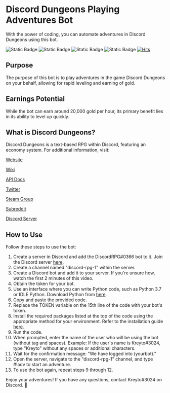 # Discord Dungeons Playing Adventures Bot
With the power of coding, you can automate adventures in Discord Dungeons using this bot.

![Static Badge](https://img.shields.io/badge/python-Discord-blue?logo=python)
![Static Badge](https://img.shields.io/badge/IDE-Jupyter-blue)
![Static Badge](https://img.shields.io/badge/requirements-pynput/time/discord-red)
![Static Badge](https://img.shields.io/badge/Version-2.0-green)
[![Hits](https://hits.seeyoufarm.com/api/count/incr/badge.svg?url=https%3A%2F%2Fgithub.com%2FKreytorn%2Fhit-counter&count_bg=%2379C83D&title_bg=%23555555&icon=macys.svg&icon_color=%23E7E7E7&title=hits&edge_flat=false)](https://hits.seeyoufarm.com)


## Purpose
The purpose of this bot is to play adventures in the game Discord Dungeons on your behalf, allowing for rapid leveling and earning of gold.

## Earnings Potential
While the bot can earn around 20,000 gold per hour, its primary benefit lies in its ability to level up quickly.

## What is Discord Dungeons?
Discord Dungeons is a text-based RPG within Discord, featuring an economy system. For additional information, visit:

[Website](https://discorddungeons.me/)

[Wiki](https://wiki.discorddungeons.me/)

[API Docs](http://api.discorddungeons.me/dash/docs/)

[Twitter](https://twitter.com/DiscordDungeons)

[Steam Group](https://steamcommunity.com/groups/DiscordDungeons)

[Subreddit](https://www.reddit.com/r/DiscordDungeons/)

[Discord Server](https://drpg.xyz/Discord)

## How to Use
Follow these steps to use the bot:

1. Create a server in Discord and add the DiscordRPG#0366 bot to it. Join the Discord server [here](https://www.youtube.com/watch?v=Gqurhm2QxA0).
2. Create a channel named "discord-rpg-1" within the server.
3. Create a Discord bot and add it to your server. If you're unsure how, watch the first 2 minutes of this video.
4. Obtain the token for your bot.
5. Use an interface where you can write Python code, such as Python 3.7 or IDLE Python. Download Python from [here](https://www.python.org/downloads/).
6. Copy and paste the provided code.
7. Replace the TOKEN variable on the 15th line of the code with your bot's token.
8. Install the required packages listed at the top of the code using the appropriate method for your environment. Refer to the installation guide [here](https://docs.netapp.com/oci-73/index.jsp?topic=%2Fcom.netapp.doc.oci-ht-all%2FGUID-B91E7C76-5651-4216-A4FD-000A7BBAA98E.html).
9. Run the code.
10. When prompted, enter the name of the user who will be using the bot (without tag and spaces).
    Example: If the user's name is Kreyto#3024, type "Kreyto" without any spaces or additional characters.
11. Wait for the confirmation message: "We have logged into (yourbot)."
12. Open the server, navigate to the "discord-rpg-1" channel, and type #!adv to start an adventure.
13. To use the bot again, repeat steps 9 through 12.

Enjoy your adventures! If you have any questions, contact Kreyto#3024 on Discord. 👻
